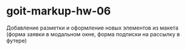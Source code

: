 # goit-markup-hw-06
Добавление разметки и оформление новых элементов из макета (форма заявки в модальном окне, форма подписки на рассылку в футере)

